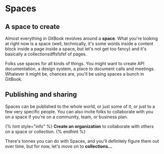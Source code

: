 # Spaces

## A space to create

Almost everything in GitBook revolves around a **space**. What you're looking at right now is a space (well, technically, it's some words inside a content block inside a page inside a space, but let's not get too fancy) and it's basically a collectionsdffsfsfsf of pages.

Folks use spaces for all kinds of things. You might want to create API documentation, a design system, a place to document calls and meetings. Whatever it might be, chances are, you'll be using spaces a bunch in GitBook.

## Publishing and sharing

Spaces can be published to the whole world, or just some of it, or just to a few very specific people. You can also invite folks to collaborate with you on a space if you're on a community, team, or business plan.

{% hint style="info" %}
**Create an organization** to collaborate with others on a space or collection.
{% endhint %}

There's tonnes you can do with Spaces, and you'll definitely figure them out over time, but for now, let's move on to **collections…**
